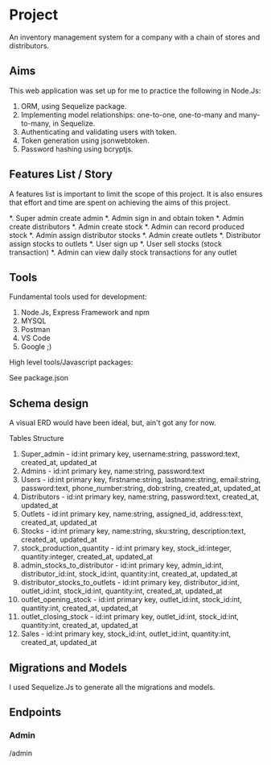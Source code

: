 # Project

An inventory management system for a company with a chain of stores and distributors.

## Aims

This web application was set up for me to practice the following in Node.Js:

1. ORM, using Sequelize package.
2. Implementing model relationships: one-to-one, one-to-many and many-to-many, in Sequelize.
3. Authenticating and validating users with token.
4. Token generation using jsonwebtoken.
5. Password hashing using bcryptjs.

## Features List / Story

A features list is important to limit the scope of this project.
It is also ensures that effort and time are spent on achieving the aims of this project.

*. Super admin create admin
*. Admin sign in and obtain token
*. Admin create distributors
*. Admin create stock
*. Admin can record produced stock
*. Admin assign distributor stocks
*. Admin create outlets
*. Distributor assign stocks to outlets
*. User sign up
*. User sell stocks (stock transaction)
*. Admin can view daily stock transactions for any outlet

## Tools

Fundamental tools used for development:

1. Node.Js, Express Framework and npm
2. MYSQL
3. Postman
4. VS Code
5. Google ;)

High level tools/Javascript packages:

See package.json

## Schema design

A visual ERD would have been ideal, but, ain't got any for now.

Tables Structure

1. Super_admin - id:int primary key, username:string, password:text, created_at, updated_at
2. Admins - id:int primary key, name:string, password:text
3. Users - id:int primary key, firstname:string, lastname:string, email:string, password:text, phone_number:string, dob:string, created_at, updated_at
4. Distributors - id:int primary key, name:string, password:text, created_at, updated_at
5. Outlets - id:int primary key, name:string, assigned_id, address:text, created_at, updated_at
6. Stocks - id:int primary key, name:string, sku:string, description:text, created_at, updated_at
7. stock_production_quantity - id:int primary key, stock_id:integer, quantity:integer, created_at, updated_at
8. admin_stocks_to_distributor - id:int primary key, admin_id:int, distributor_id:int, stock_id:int,  quantity:int, created_at, updated_at
9. distributor_stocks_to_outlets - id:int primary key, distributor_id:int, outlet_id:int, stock_id:int,  quantity:int, created_at, updated_at
10. outlet_opening_stock - id:int primary key, outlet_id:int, stock_id:int, quantity:int, created_at, updated_at
11. outlet_closing_stock - id:int primary key, outlet_id:int, stock_id:int, quantity:int, created_at, updated_at
12. Sales - id:int primary key, stock_id:int, outlet_id:int, quantity:int, created_at, updated_at

## Migrations and Models

I used Sequelize.Js to generate all the migrations and models.

## Endpoints

### Admin

/admin